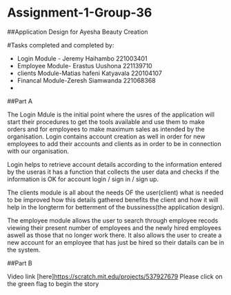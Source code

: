 # Assignment-1-Group-36

##Application Design for Ayesha Beauty Creation

#Tasks completed and completed by:
* Login Module - Jeremy Haihambo 221003401
* Employee Module- Erastus Uushona 221139710
* clients Module-Matias hafeni Katyavala 220104107
* Financal Module-Zeresh Siamwanda 221068368
*

##Part A

The Login Mdule is the initial point where the usres of the application will start their 
procedures to get the tools available and use them to make orders and for employees to make 
maximum sales as intended by the organisation.
Login contains  account creation as  well in order for new employees to add their accounts 
and clients as in order to be in connection with our organisation.

Login helps to retrieve account details according to the information entered
by the useras it has a function that  collects the user data and checks if the information is
OK for account login / sign in / sign up.

The clients module is all about the needs OF the user(client) what is needed to be improved
how this details gathered benefits the client and how it will help in the longterm for betterment
of the bussiness(the application design).

The employee module allows the user to search through employee recods viewing their present number
of employees and the newly hired employees aswell as those that no longer work there. It also allows the
user to create a new account for an employee that has just be hired so their datails can be in the system.

##Part B

Video link [here]https://scratch.mit.edu/projects/537927679 
Please click on the green flag to begin the story


